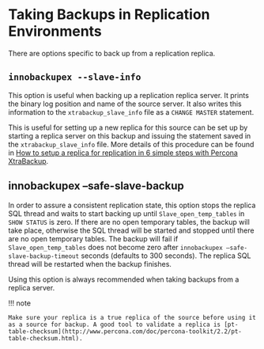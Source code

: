 # Taking Backups in Replication Environments

There are options specific to back up from a replication replica.

## `innobackupex --slave-info`

This option is useful when backing up a replication replica server. It prints the
binary log position and name of the source server. It also writes this
information to the `xtrabackup_slave_info` file as a `CHANGE MASTER`
statement.

This is useful for setting up a new replica for this source can be set up by
starting a replica server on this backup and issuing the statement saved in the
`xtrabackup_slave_info` file. More details of this procedure can be found
in [How to setup a replica for replication in 6 simple steps with Percona XtraBackup](../howtos/setting_up_replication.md#replication-howto).

## innobackupex –safe-slave-backup

In order to assure a consistent replication state, this option stops the replica
SQL thread and waits to start backing up until `Slave_open_temp_tables` in
`SHOW STATUS` is zero. If there are no open temporary tables, the backup will
take place, otherwise the SQL thread will be started and stopped until there are
no open temporary tables. The backup will fail if `Slave_open_temp_tables`
does not become zero after `innobackupex –safe-slave-backup-timeout`
seconds (defaults to 300 seconds). The replica SQL thread will be restarted when
the backup finishes.

Using this option is always recommended when taking backups from a replica server.

!!! note

    Make sure your replica is a true replica of the source before using it as a source for backup. A good tool to validate a replica is [pt-table-checksum](http://www.percona.com/doc/percona-toolkit/2.2/pt-table-checksum.html).

